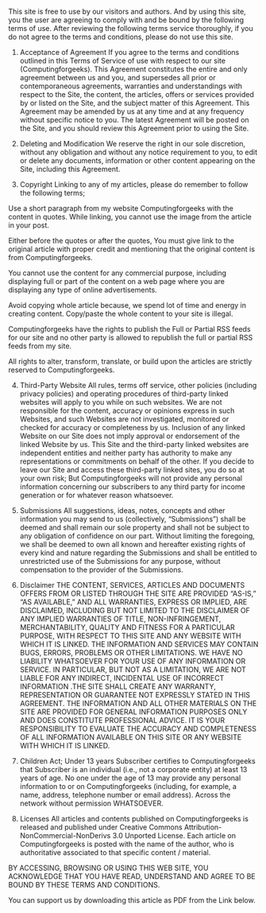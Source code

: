 This site is free to use by our visitors and authors. And by using this site, you the user are agreeing to comply with and be bound by the following terms of use. After reviewing the following terms service thoroughly, if you do not agree to the terms and conditions, please do not use this site.

1. Acceptance of Agreement
If you agree to the terms and conditions outlined in this Terms of Service of use with respect to our site (Computingforgeeks). This Agreement constitutes the entire and only agreement between us and you, and supersedes all prior or contemporaneous agreements, warranties and understandings with respect to the Site, the content, the articles, offers or services provided by or listed on the Site, and the subject matter of this Agreement. This Agreement may be amended by us at any time and at any frequency without specific notice to you. The latest Agreement will be posted on the Site, and you should review this Agreement prior to using the Site.

2. Deleting and Modification
We reserve the right in our sole discretion, without any obligation and without any notice requirement to you, to edit or delete any documents, information or other content appearing on the Site, including this Agreement.

3. Copyright
Linking to any of my articles, please do remember to follow the following terms;

Use a short paragraph from my website Computingforgeeks with the content in quotes. While linking, you cannot use the image from the article in your post.

Either before the quotes or after the quotes, You must give link to the original article with proper credit and mentioning that the original content is from Computingforgeeks.

You cannot use the content for any commercial purpose, including displaying full or part of the content on a web page where you are displaying any type of online advertisements.

Avoid copying whole article because, we spend lot of time and energy in creating content. Copy/paste the whole content to your site is illegal.

Computingforgeeks have the rights to publish the Full or Partial RSS feeds for our site and no other party is allowed to republish the full or partial RSS feeds from my site.

All rights to alter, transform, translate, or build upon the articles are strictly reserved to Computingforgeeks.

4. Third-Party Website
All rules, terms off service, other policies (including privacy policies) and operating procedures of third-party linked websites will apply to you while on such websites. We are not responsible for the content, accuracy or opinions express in such Websites, and such Websites are not investigated, monitored or checked for accuracy or completeness by us. Inclusion of any linked Website on our Site does not imply approval or endorsement of the linked Website by us. This Site and the third-party linked websites are independent entities and neither party has authority to make any representations or commitments on behalf of the other. If you decide to leave our Site and access these third-party linked sites, you do so at your own risk; But Computingforgeeks will not provide any personal information concerning our subscribers to any third party for income generation or for whatever reason whatsoever.

5. Submissions
All suggestions, ideas, notes, concepts and other information you may send to us (collectively, “Submissions”) shall be deemed and shall remain our sole property and shall not be subject to any obligation of confidence on our part. Without limiting the foregoing, we shall be deemed to own all known and hereafter existing rights of every kind and nature regarding the Submissions and shall be entitled to unrestricted use of the Submissions for any purpose, without compensation to the provider of the Submissions.

6. Disclaimer
THE CONTENT, SERVICES, ARTICLES AND DOCUMENTS OFFERS FROM OR LISTED THROUGH THE SITE ARE PROVIDED “AS-IS,” “AS AVAILABLE,” AND ALL WARRANTIES, EXPRESS OR IMPLIED, ARE DISCLAIMED, INCLUDING BUT NOT LIMITED TO THE DISCLAIMER OF ANY IMPLIED WARRANTIES OF TITLE, NON-INFRINGEMENT, MERCHANTABILITY, QUALITY AND FITNESS FOR A PARTICULAR PURPOSE, WITH RESPECT TO THIS SITE AND ANY WEBSITE WITH WHICH IT IS LINKED. THE INFORMATION AND SERVICES MAY CONTAIN BUGS, ERRORS, PROBLEMS OR OTHER LIMITATIONS. WE HAVE NO LIABILITY WHATSOEVER FOR YOUR USE OF ANY INFORMATION OR SERVICE. IN PARTICULAR, BUT NOT AS A LIMITATION, WE ARE NOT LIABLE FOR ANY INDIRECT, INCIDENTAL USE OF INCORRECT INFORMATION .THE SITE SHALL CREATE ANY WARRANTY, REPRESENTATION OR GUARANTEE NOT EXPRESSLY STATED IN THIS AGREEMENT. THE INFORMATION AND ALL OTHER MATERIALS ON THE SITE ARE PROVIDED FOR GENERAL INFORMATION PURPOSES ONLY AND DOES CONSTITUTE PROFESSIONAL ADVICE. IT IS YOUR RESPONSIBILITY TO EVALUATE THE ACCURACY AND COMPLETENESS OF ALL INFORMATION AVAILABLE ON THIS SITE OR ANY WEBSITE WITH WHICH IT IS LINKED.

7. Children Act; Under 13 years
Subscriber certifies to Computingforgeeks that Subscriber is an individual (i.e., not a corporate entity) at least 13 years of age. No one under the age of 13 may provide any personal information to or on Computingforgeeks (including, for example, a name, address, telephone number or email address). Across the network without permission WHATSOEVER.

8. Licenses
All articles and contents published on Computingforgeeks is released and published under Creative Commons Attribution-NonCommercial-NonDerivs 3.0 Unported License. Each article on Computingforgeeks is posted with the name of the author, who is authoritative associated to that specific content / material.

BY ACCESSING, BROWSING OR USING THIS WEB SITE, YOU ACKNOWLEDGE THAT YOU HAVE READ, UNDERSTAND AND AGREE TO BE BOUND BY THESE TERMS AND CONDITIONS.

You can support us by downloading this article as PDF from the Link below.